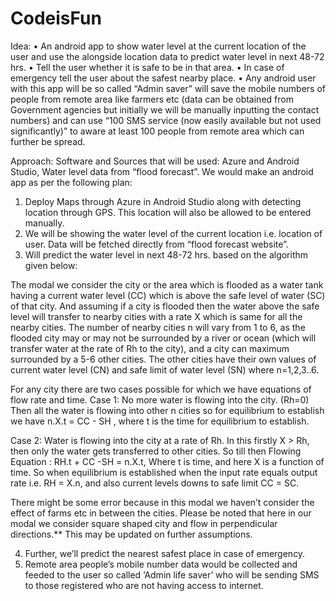 # CodeisFun
Idea: 
•	An android app to show water level at the current location of the user and use the alongside location data to predict water level in next 48-72 hrs.
•	Tell the user whether it is safe to be in that area.
•	In case of emergency tell the user about the safest nearby place.
•	Any android user with this app will be so called “Admin saver” will save the mobile numbers of people from remote area like farmers etc  (data can be obtained from Government agencies but initially we will be manually inputting the contact numbers) and can use “100 SMS service (now easily available but not used significantly)” to aware at least 100 people from remote area which can further be spread.

Approach:
Software and Sources that will be used: Azure and Android Studio, Water level data from “flood forecast”.
We would make an android app as per the following plan:

1.	Deploy Maps through Azure in Android Studio along with detecting location through GPS. This location will also be allowed to be entered manually.
2.	We will be showing the water level of the current location i.e. location of user. Data will be fetched directly from “flood forecast website”. 
3.	Will predict the water level in next 48-72 hrs. based on the algorithm given below:


The modal we consider the city or the area which is flooded as a water tank having a current water level (CC) which is above the safe level of water (SC) of that city.
And assuming if a city is flooded then the water above the safe level will transfer to nearby cities with a rate X which is same for all the nearby cities. The number of nearby cities n will vary from 1 to 6, as the flooded city may or may not be surrounded by a river or ocean (which will transfer water at the rate of Rh to the city), and a city can maximum surrounded by a 5-6 other cities. The other cities have their own values of current water level (CN) and safe limit of water level (SN) where n=1,2,3..6.
 
For any city there are two cases possible for which we have equations of flow rate and time.
Case 1: No more water is flowing into the city. (Rh=0)
	Then all the water is flowing into other n cities so for equilibrium to establish we have
		n.X.t  = CC - SH ,
where t is the time for equilibrium to establish.

Case 2: Water is flowing into the city at a rate of Rh.
	In this firstly X > Rh, then only the water gets transferred to other cities. So till then 
	Flowing Equation :  RH.t + CC -SH = n.X.t, 
			    Where t is time, and here X is a function of time.
	So when equilibrium is established when the input rate equals output rate i.e. 
		RH = X.n, 
and also current levels downs to safe limit CC = SC.

There might be some error because in this modal we haven’t consider the effect of farms etc in between the cities.
Please be noted that here in our modal we consider square shaped city and flow in perpendicular directions.** This may be updated on further assumptions.


4.	Further, we’ll predict the nearest safest place in case of emergency.
5.	Remote area people’s mobile number data would be collected and feeded to the user so called ‘Admin life saver’ who will be sending SMS to those registered who are not having access to internet.
